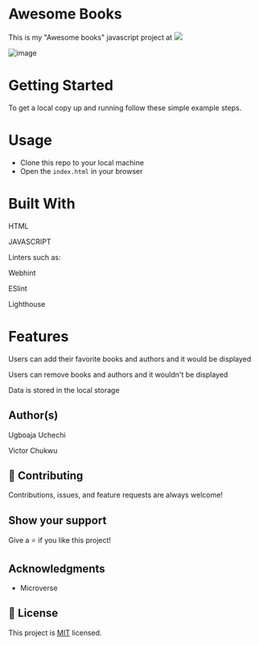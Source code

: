 # Awesome Books

This is my "Awesome books" javascript project at ![](https://img.shields.io/badge/Microverse-blueviolet)

![image](https://user-images.githubusercontent.com/74814780/134149032-2f6ac0b9-9ee3-4527-a952-ab8141b2b73f.png)

# Getting Started

To get a local copy up and running follow these simple example steps.

# Usage

- Clone this repo to your local machine
- Open the `index.html` in your browser

# Built With

HTML

JAVASCRIPT

Linters such as:

Webhint

ESlint

Lighthouse

# Features

Users can add their favorite books and authors and it would be displayed

Users can remove books and authors and it wouldn't be displayed

Data is stored in the local storage

## Author(s)

Ugboaja Uchechi

Victor Chukwu

## 🤝 Contributing

Contributions, issues, and feature requests are always welcome!

## Show your support

Give a ⭐️ if you like this project!

## Acknowledgments

- Microverse

## 📝 License

This project is [MIT](./MIT.md) licensed.
